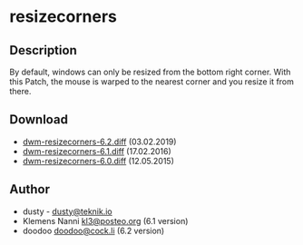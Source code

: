 resizecorners
=============

Description
-----------
By default, windows can only be resized from the bottom right corner. With this Patch, the
mouse is warped to the nearest corner and you resize it from there.

Download
--------
* [dwm-resizecorners-6.2.diff](dwm-resizecorners-6.2.diff) (03.02.2019)
* [dwm-resizecorners-6.1.diff](dwm-resizecorners-6.1.diff) (17.02.2016)
* [dwm-resizecorners-6.0.diff](dwm-resizecorners-6.0.diff) (12.05.2015)

Author
------
* dusty - <dusty@teknik.io>
* Klemens Nanni <kl3@posteo.org> (6.1 version)
* doodoo <doodoo@cock.li>        (6.2 version)
